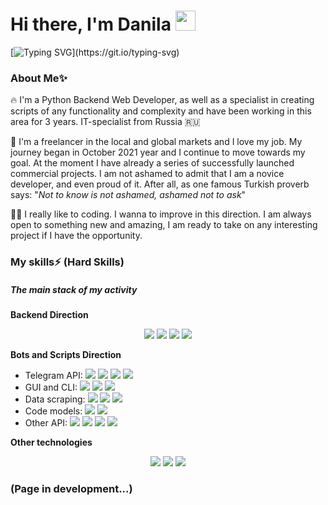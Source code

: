 
<h1>Hi there, I'm Danila
<img src="https://github.com/blackcater/blackcater/raw/main/images/Hi.gif" height="32"/></h1>

[![Typing SVG](https://readme-typing-svg.herokuapp.com?color=f9cd62&lines=Writer?+Code+Writer?+Hmm...;Programmer.;Oh+no..+Python+Developer.;+So+far.;+There+is+no+limit+to...;+Perfection.)](https://git.io/typing-svg)

<h3>About Me✨</h3>

🔥 I'm a Python Backend Web Developer, as well as a specialist in creating scripts of any functionality and complexity and have been working in this area for 3 years.
IT-specialist from Russia 🇷🇺

💼 I'm a freelancer in the local and global markets and I love my job.  My journey began in October 2021 year and I continue to move towards my goal. At the moment I have already a series of successfully launched commercial projects. I am not ashamed to admit that I am a novice developer, and even proud of it. After all, as one famous Turkish proverb says: "*Not to know is not ashamed, ashamed not to ask*"

👨‍💻 I really like to coding. I wanna to improve in this direction. I am always open to something new and amazing, I am ready to take on any interesting project if I have the opportunity.

<h3>My skills⚡️ (Hard Skills)</h3>

<h5>The main stack of my activity</h5>

**Backend Direction**
<p align="center">
  <img src='https://img.shields.io/badge/Python-informational?style=flat&logo=Python&logoColor=white&color=9146FF'/>
  <img src='https://img.shields.io/badge/Django-informational?style=flat&logo=Django&logoColor=white&color=F59812'/>
  <img src='https://img.shields.io/badge/Flask-informational?style=flat&logo=Flask&logoColor=white&color=E95420'/>
  <img src='https://img.shields.io/badge/PostgreSQL-informational?style=flat&logo=PostgreSQL&logoColor=white&color=1793D1'/>
</p>

**Bots and Scripts Direction**
+ Telegram API: <img src='https://img.shields.io/badge/Pyrogram-informational?style=flat&logoColor=white&color=00C7B7'/> <img src='https://img.shields.io/badge/Telethon-informational?style=flat&logoColor=white&color=239120'/> <img src='https://img.shields.io/badge/Aiogram-informational?style=flat&logoColor=white&color=F7DF1E'/> <img src='https://img.shields.io/badge/Telebot-informational?style=flat&logoColor=white&color=CC6699'/>
+ GUI and CLI: <img src='https://img.shields.io/badge/PyQt5-informational?style=flat&logoColor=white&color=FA7343'/> <img src='https://img.shields.io/badge/Rich-informational?style=flat&logoColor=white&color=DC322F'/> <img src='https://img.shields.io/badge/PySimpleGUI-informational?style=flat&logoColor=white&color=2C2D72'/>
+ Data scraping: <img src='https://img.shields.io/badge/Bs4-informational?style=flat&logoColor=white&color=F6C915'/> <img src='https://img.shields.io/badge/Selenium-informational?style=flat&logoColor=white&color=0000CC'/> <img src='https://img.shields.io/badge/Scrapy-informational?style=flat&logoColor=white&color=1ED760'/>
+ Code models: <img src='https://img.shields.io/badge/Asyncio-informational?style=flat&logoColor=white&color=FEAA2D'/> <img src='https://img.shields.io/badge/Multiprocessing-informational?style=flat&logoColor=white&color=217346'/>
+ Other API: <img src='https://img.shields.io/badge/Instagram-informational?style=flat&logoColor=white&color=404D59'/> <img src='https://img.shields.io/badge/HH.ru-informational?style=flat&logoColor=white&color=39457E'/> <img src='https://img.shields.io/badge/Discord-informational?style=flat&logoColor=white&color=276DC3'/> <img src='https://img.shields.io/badge/Whatsapp-informational?style=flat&logoColor=white&color=232F3E'/>

**Other technologies**
<p align="center">
  <img src='https://img.shields.io/badge/Docker-informational?style=flat&logo=Docker&logoColor=white&color=0081CB'/>
  <img src='https://img.shields.io/badge/Linux-informational?style=flat&logo=Linux&logoColor=white&color=07405E'/>
  <img src='https://img.shields.io/badge/Git-informational?style=flat&logo=Git&logoColor=white&color=CC2927'/>
</p>

### (Page in development...)
